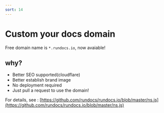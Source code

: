 ```yaml
---
sort: 14
---
```


# Custom your docs domain
Free domain name is `*.rundocs.io`, now avaiable!

## why?
- Better SEO supported(cloudflare)
- Better establish brand image
- No deployment required
- Just pull a request to use the domain!

For details, see : [https://github.com/rundocs/rundocs.io/blob/master/ns.js](https://github.com/rundocs/rundocs.io/blob/master/ns.js)
